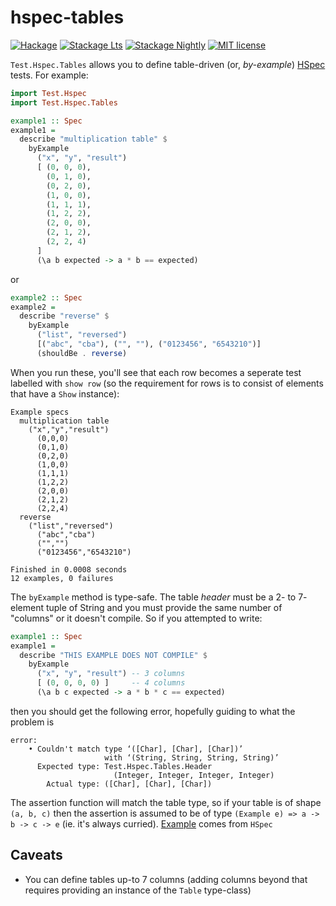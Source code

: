 # hspec-tables

[![Hackage](https://img.shields.io/hackage/v/hspec-tables.svg?logo=haskell)](https://hackage.haskell.org/package/hspec-tables)
[![Stackage Lts](http://stackage.org/package/hspec-tables/badge/lts)](http://stackage.org/lts/package/hspec-tables)
[![Stackage Nightly](http://stackage.org/package/hspec-tables/badge/nightly)](http://stackage.org/nightly/package/hspec-tables)
[![MIT license](https://img.shields.io/badge/license-MIT-blue.svg)](LICENSE)

`Test.Hspec.Tables` allows you to define table-driven (or, _by-example_) [HSpec](https://hspec.github.io/) tests. For example:

```haskell
import Test.Hspec
import Test.Hspec.Tables

example1 :: Spec
example1 =
  describe "multiplication table" $
    byExample
      ("x", "y", "result")
      [ (0, 0, 0),
        (0, 1, 0),
        (0, 2, 0),
        (1, 0, 0),
        (1, 1, 1),
        (1, 2, 2),
        (2, 0, 0),
        (2, 1, 2),
        (2, 2, 4)
      ]
      (\a b expected -> a * b == expected)
```

or

```haskell
example2 :: Spec
example2 =
  describe "reverse" $
    byExample
      ("list", "reversed")
      [("abc", "cba"), ("", ""), ("0123456", "6543210")]
      (shouldBe . reverse)
```

When you run these, you'll see that each row becomes a seperate test labelled with `show row` (so the requirement for rows is to consist of elements that have a `Show` instance):

```
Example specs
  multiplication table
    ("x","y","result")
      (0,0,0)
      (0,1,0)
      (0,2,0)
      (1,0,0)
      (1,1,1)
      (1,2,2)
      (2,0,0)
      (2,1,2)
      (2,2,4)
  reverse
    ("list","reversed")
      ("abc","cba")
      ("","")
      ("0123456","6543210")

Finished in 0.0008 seconds
12 examples, 0 failures

```

The `byExample` method is type-safe. The table _header_ must be a 2- to 7- element tuple of String and you must provide the same number of "columns" or it doesn't compile. So if you attempted to write:

```haskell
example1 :: Spec
example1 =
  describe "THIS EXAMPLE DOES NOT COMPILE" $
    byExample
      ("x", "y", "result") -- 3 columns
      [ (0, 0, 0, 0) ]     -- 4 columns
      (\a b c expected -> a * b * c == expected)
```

then you should get the following error, hopefully guiding to what the problem is

```
error:
    • Couldn't match type ‘([Char], [Char], [Char])’
                     with ‘(String, String, String, String)’
      Expected type: Test.Hspec.Tables.Header
                       (Integer, Integer, Integer, Integer)
        Actual type: ([Char], [Char], [Char])

```

The assertion function will match the table type, so if your table is of shape `(a, b, c)` then the assertion is assumed to be of type `(Example e) => a -> b -> c -> e` (ie. it's always curried). [Example](https://hackage.haskell.org/package/hspec/docs/Test-Hspec.html#t:Example
) comes from `HSpec`

## Caveats

* You can define tables up-to 7 columns (adding columns beyond that requires providing an instance of the `Table` type-class)
